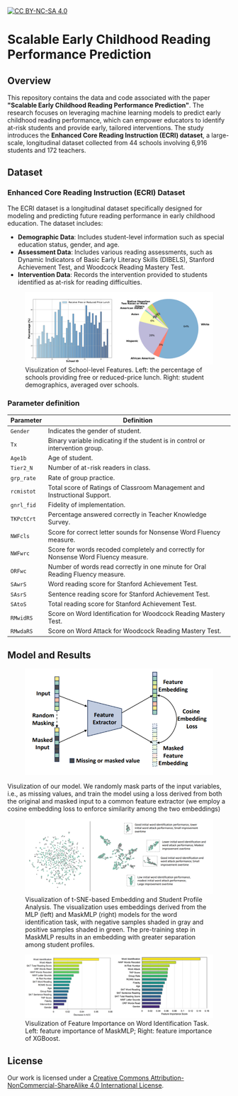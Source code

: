 [![CC BY-NC-SA 4.0][cc-by-nc-sa-shield]][cc-by-nc-sa]  

[cc-by-nc-sa]: http://creativecommons.org/licenses/by-nc-sa/4.0/  
[cc-by-nc-sa-shield]: https://img.shields.io/badge/License-CC%20BY--NC--SA%204.0-lightgrey.svg  

# Scalable Early Childhood Reading Performance Prediction

## Overview

This repository contains the data and code associated with the paper **"Scalable Early Childhood Reading Performance Prediction"**. The research focuses on leveraging machine learning models to predict early childhood reading performance, which can empower educators to identify at-risk students and provide early, tailored interventions. The study introduces the **Enhanced Core Reading Instruction (ECRI) dataset**, a large-scale, longitudinal dataset collected from 44 schools involving 6,916 students and 172 teachers.

## Dataset

### Enhanced Core Reading Instruction (ECRI) Dataset

The ECRI dataset is a  longitudinal dataset specifically designed for modeling and predicting future reading performance in early childhood education. The dataset includes:

- **Demographic Data**: Includes student-level information such as special education status, gender, and age.
- **Assessment Data**: Includes various reading assessments, such as Dynamic Indicators of Basic Early Literacy Skills (DIBELS), Stanford Achievement Test, and Woodcock Reading Mastery Test.
- **Intervention Data**: Records the intervention provided to students identified as at-risk for reading difficulties.

<figure>
  <img
  src="assets/school-level-fe.png"
  alt="School-level Features.">
  <figcaption>Visulization of School-level Features. Left: the percentage of schools providing free or reduced-price lunch. Right: student demographics, averaged over schools.</figcaption>
</figure>

### Parameter definition
| Parameter                    | Definition                                                                                  |
|------------------------------|---------------------------------------------------------------------------------------------|
| `Gender`                     | Indicates the gender of student.                                                            |
| `Tx`                         | Binary variable indicating if the student is in control or intervention group.              |
| `Age1b`                      | Age of student.                                                                             |
| `Tier2_N`                    | Number of at-risk readers in class.                                                         |
| `grp_rate`                   | Rate of group practice.                                                                     |
| `rcmistot`                   | Total score of Ratings of Classroom Management and Instructional Support.                   |
| `gnrl_fid`                   | Fidelity of implementation.                                                                 |
| `TKPctCrt`                   | Percentage answered correctly in Teacher Knowledge Survey.                                  |
| `NWFcls`                     | Score for correct letter sounds for Nonsense Word Fluency measure.                          |
| `NWFwrc`                     | Score for words recoded completely and correctly for Nonsense Word Fluency measure.         |
| `ORFwc`                      | Number of words read correctly in one minute for Oral Reading Fluency measure.              |
| `SAwrS`                      | Word reading score for Stanford Achievement Test.                                           |
| `SAsrS`                      | Sentence reading score for Stanford Achievement Test.                                       |
| `SAtoS`                      | Total reading score for Stanford Achievement Test.                                          |
| `RMwidRS`                    | Score on Word Identification for Woodcock Reading Mastery Test.                             |
| `RMwdaRS`                    | Score on Word Attack for Woodcock Reading Mastery Test.                                     |

## Model and Results
<div align=center>
<figure>
  <img
  src="assets/model.png"
  alt="Self-Suerpvised MLP Pre-Training.">
</figure>
</div>
Visulization of our model. We randomly mask parts of the input variables, i.e., as missing values, and train the model using a loss derived from both the original and masked input to a common feature extractor (we employ a cosine embedding loss to enforce similarity among the two embeddings)

<figure>
  <img
  src="assets/tsne.png"
  alt="Visualization of t-SNE-based Embedding and Student Profile Analysis.">
  <figcaption>Visualization of t-SNE-based Embedding and Student Profile Analysis. The visualization uses embeddings derived from the MLP (left) and MaskMLP (right) models for the word identification task, with negative samples shaded in gray and positive samples shaded in green. The pre-training step in MaskMLP results in an embedding with greater separation among student profiles.</figcaption>
</figure>

<figure>
  <img
  src="assets/feimportance.png"
  alt="Feature importance.">
  <figcaption>Visulization of Feature Importance on Word Identification Task. Left: feature importance of MaskMLP; Right: feature importance of XGBoost.</figcaption>
</figure>




## License
Our work is licensed under a [Creative Commons Attribution-NonCommercial-ShareAlike 4.0 International License][cc-by-nc-sa].  
